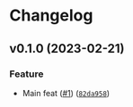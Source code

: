 # Changelog

<!--next-version-placeholder-->

## v0.1.0 (2023-02-21)
### Feature
* Main feat ([#1](https://github.com/34j/jinja2-shell/issues/1)) ([`82da958`](https://github.com/34j/jinja2-shell/commit/82da95809e6da1ae7e69846a5e3ae9fdb160228e))
